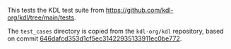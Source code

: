 This tests the KDL test suite from https://github.com/kdl-org/kdl/tree/main/tests.

The `test_cases` directory is copied from the `kdl-org/kdl` repository, based
on commit [646dafcd353d1cf5ec31422935133911ec0be772][commit-tree].

[commit-tree]: https://github.com/kdl-org/kdl/tree/646dafcd353d1cf5ec31422935133911ec0be772
